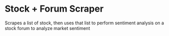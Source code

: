 # Stock + Forum Scraper

Scrapes a list of stock, then uses that list to perform sentiment analysis on a stock forum to analyze market sentiment
